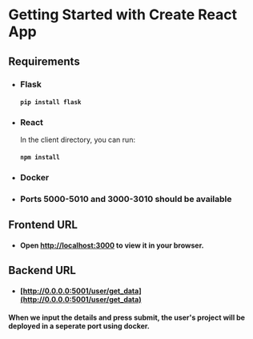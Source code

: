 # Getting Started with Create React App

## Requirements

- ### Flask

    #### `pip install flask`

- ### React

    In the client directory, you can run:
    #### `npm install`
   
- ### Docker

   

- ### Ports 5000-5010 and 3000-3010 should be available


## Frontend URL
- #### Open [http://localhost:3000](http://localhost:3000) to view it in your browser.

## Backend URL
- #### [http://0.0.0.0:5001/user/get_data](http://0.0.0.0:5001/user/get_data)

#### When we input the details and press submit, the user's project will be deployed in a seperate port using docker.

